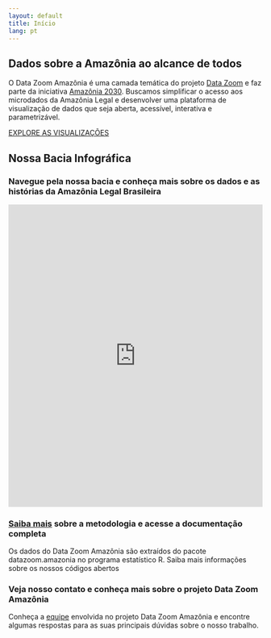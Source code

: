 ```yaml
---
layout: default
title: Início
lang: pt
---
```


<div class="capa">
    <div class="capa-content">
        <h2>Dados sobre a Amazônia ao alcance de todos</h2>
        <p>
            O Data Zoom Amazônia é uma camada temática do projeto 
            <a href="https://www.econ.puc-rio.br/datazoom/index.html" style="text-decoration: underline;">Data Zoom</a> 
            e faz parte da iniciativa 
            <a href="https://amazonia2030.org.br/o-projeto/" style="text-decoration: underline;">Amazônia 2030</a>. 
            Buscamos simplificar o acesso aos microdados da Amazônia Legal e desenvolver uma plataforma de visualização de dados que seja aberta, acessível, interativa e parametrizável.
        </p>
        <a href="{{ site.baseurl }}/pt/visualizacoes/" class="cta-button">EXPLORE AS VISUALIZAÇÕES</a>
    </div>
</div>

## Nossa Bacia Infográfica

### Navegue pela nossa bacia e conheça mais sobre os dados e as histórias da Amazônia Legal Brasileira

<div class="alignfull has-no-padding shinyblock">
  <iframe class="shinyframe"  width="100%" height="600px" frameborder="0" scrolling="no" 
    src= "https://datazoompuc.github.io/bacia_infografica"  allowfullscreen="allowfullscreen">
  </iframe>
</div>

<div class="block">
    <img src="{{ site.baseurl }}/assets/img/Icone_-Doc1-2-768x1024.png" alt="">
    <div class="text-content">
        <h3><a href="https://www.econ.puc-rio.br/datazoom/dz_amazonia.html" style="text-decoration: underline;">Saiba mais</a> sobre a metodologia e acesse a documentação completa</h3>
        <p>Os dados do Data Zoom Amazônia são extraídos do pacote datazoom.amazonia no programa estatístico R. Saiba mais informações sobre os nossos códigos abertos</p>
    </div>
</div>

<div class="block">
    <div class="text-content">
        <h3>Veja nosso contato e conheça mais sobre o projeto Data Zoom Amazônia</h3>
        <p>Conheça a <a href="https://www.econ.puc-rio.br/datazoom/equipe.html" style="text-decoration: underline;">equipe</a> envolvida no projeto Data Zoom Amazônia e encontre algumas respostas para as suas principais dúvidas sobre o nosso trabalho.</p>
    </div>
    <img src="{{ site.baseurl }}/assets/img/Icone_-Doc2-1-768x1024.png" alt="">
</div>
